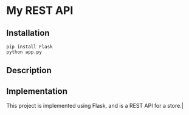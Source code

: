 # My REST API

## Installation

```
pip install Flask
python app.py
```

## Description

## Implementation

This project is implemented using Flask, and is a REST API for a store.|
